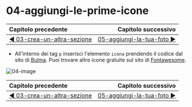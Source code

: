 # 04-aggiungi-le-prime-icone

| Capitolo precedente  | Capitolo successivo     |
| :--------------- | ---------------: |
| [◀︎ 03-crea-un-altra-sezione](../03-crea-un-altra-sezione)| [05-aggiungi-la-tua-foto ▶︎](../05-aggiungi-la-tua-foto) |

- All'interno dei tag `p` inserisci l'elemento `icona` prendendo il codice dal sito di [Bulma](https://bulma.io/documentation/).
Puoi trovare altre icone gratuite sul sito di [Fontawesome](https://fontawesome.com/icons?d=gallery&m=free).

![04-image](../assets/04-image)

| Capitolo precedente  | Capitolo successivo     |
| :--------------- | ---------------: |
| [◀︎ 03-crea-un-altra-sezione](../03-crea-un-altra-sezione)| [05-aggiungi-la-tua-foto ▶︎](../05-aggiungi-la-tua-foto) |